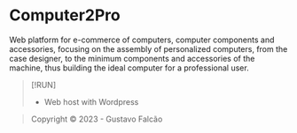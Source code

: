 # Computer2Pro

Web platform for e-commerce of computers, computer components and accessories, focusing on the assembly of personalized computers, from the case designer, to the minimum components and accessories of the machine, thus building the ideal computer for a professional user.
 <!--
## Screen Shots
![nodedo](./00.png)
-->
> [!RUN]
>  - Web host with Wordpress


> Copyright © 2023 - Gustavo Falcão
